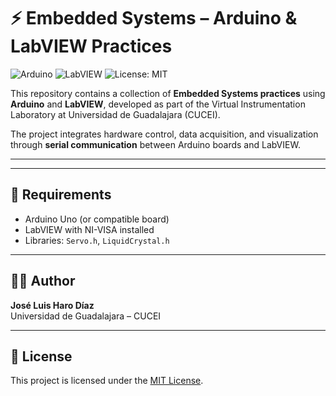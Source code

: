 # ⚡ Embedded Systems – Arduino & LabVIEW Practices
![Arduino](https://img.shields.io/badge/Arduino-00979D?style=for-the-badge&logo=arduino&logoColor=white)
![LabVIEW](https://img.shields.io/badge/LabVIEW-FFDB00?style=for-the-badge&logo=ni&logoColor=black)
![License: MIT](https://img.shields.io/badge/License-MIT-green?style=for-the-badge)

This repository contains a collection of **Embedded Systems practices** using **Arduino** and **LabVIEW**, developed as part of the Virtual Instrumentation Laboratory at Universidad de Guadalajara (CUCEI).  

The project integrates hardware control, data acquisition, and visualization through **serial communication** between Arduino boards and LabVIEW.

---
---

## 🚀 Requirements
- Arduino Uno (or compatible board)  
- LabVIEW with NI-VISA installed  
- Libraries: `Servo.h`, `LiquidCrystal.h`  

---

## 👨‍💻 Author
**José Luis Haro Díaz**  
Universidad de Guadalajara – CUCEI  

---

## 📜 License
This project is licensed under the [MIT License](LICENSE).
